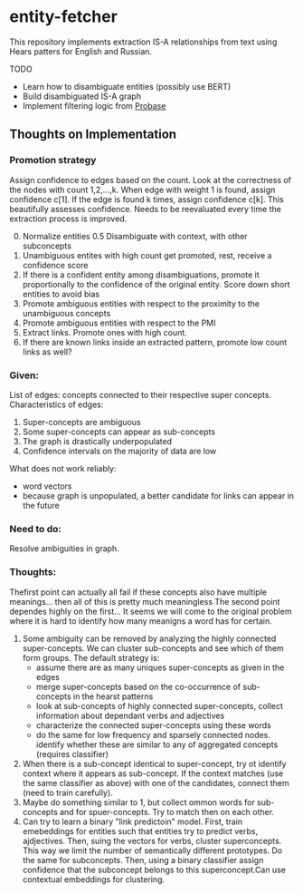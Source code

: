 # entity-fetcher

This repository implements extraction IS-A relationships from text using Hears patters for English and Russian.

TODO
- Learn how to disambiguate entities (possibly use BERT)
- Build disambiguated IS-A graph
- Implement filtering logic from [Probase](https://www.microsoft.com/en-us/research/project/probase/) 

## Thoughts on Implementation

### Promotion strategy

Assign confidence to edges based on the count. Look at the correctness of the nodes with count 1,2,...,k. When edge with weight 1 is found, assign confidence c[1]. If the edge is found k times, assign confidence c[k]. This beautifully assesses confidence. Needs to be reevaluated every time the extraction process is improved.

0. Normalize entities
0.5 Disambiguate with context, with other subconcepts
1. Unambiguous entites with high count get promoted, rest, receive a confidence score
2. If there is a confident entity among disambiguations, promote it proportionally to the confidence of the original entity. Score down short entities to avoid bias
3. Promote ambiguous entities with respect to the proximity to the unambiguous concepts
4. Promote ambiguous entities with respect to the PMI
5. Extract links. Promote ones with high count.
6. If there are known links inside an extracted pattern, promote low count links as well?


### Given:
List of edges: concepts connected to their respective super concepts. Characteristics of edges:
1. Super-concepts are ambiguous
2. Some super-concepts can appear as sub-concepts
3. The graph is drastically underpopulated
4. Confidence intervals on the majority of data are low

What does not work reliably: 
- word vectors
- because graph is unpopulated, a better candidate for links can appear in the future 

### Need to do:
Resolve ambiguities in graph.

### Thoughts:
Thefirst point can actually all fail if these concepts also have multiple meanings... then all of this is pretty much meaningless
The second point dependes highly on the first...
It seems we will come to the original problem where it is hard to identify how many meanigns a word has for certain. 
1. Some ambiguity can be removed by analyzing the highly connected super-concepts. We can cluster sub-concepts and see which of them form groups. The default strategy is: 
    - assume there are as many uniques super-concepts as given in the edges
    - merge super-concepts based on the co-occurrence of sub-concepts in the hearst patterns
    - look at sub-concepts of highly connected super-concepts, collect information about dependant verbs and adjectives
    - characterize the connected super-concepts using these words
    - do the same for low frequency and sparsely connected nodes. identify whether these are similar to any of aggregated concepts (requires classifier)
2. When there is a sub-concept identical to super-concept, try ot identify context where it appears as sub-concept. If the context matches (use the same classifier as above) with one of the candidates, connect them (need to train carefully). 
3. Maybe do something similar to 1, but collect ommon words for sub-concepts and for spuer-concepts. Try to match then on each other. 
4. Can try to learn a binary "link predictoin" model. First, train emebeddings for entities such that entities try to predict verbs, ajdjectives. Then, suing the vectors for verbs, cluster superconcepts. This way we limit the number of semantically different prototypes. Do the same for subconcepts. Then, using a binary classifier assign confidence that the subconcept belongs to this superconcept.Can use contextual embeddings for clustering. 
